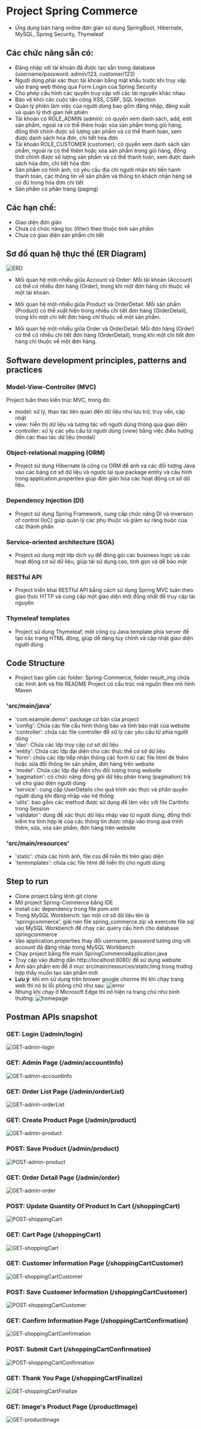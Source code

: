 # Project Spring Commerce
- Ứng dụng bán hàng online đơn giản sử dụng SpringBoot, Hibernate, MySQL, Spring Security, Thymeleaf
## Các chức năng sẵn có:
- Đăng nhập với tài khoản đã được tạo sẵn trong database (username/password: admin/123, customer/123)
- Người dùng phải xác thực tài khoản bằng mật khẩu trước khi truy vập vào trang web thông qua Form Login của Spring Security
- Cho phép cấu hình các quyền truy cập với các tài nguyên khác nhau
- Bảo vệ khỏi các cuộc tấn công XSS, CSRF, SQL Injection
- Quản lý phiên làm việc của người dùng bao gồm đăng nhập, đăng xuất và quản lý thời gian hết phiên 
- Tài khoản có ROLE_ADMIN (admin): có quyền xem danh sách, add, edit sản phẩm, ngoài ra có thể thêm hoặc xóa sản phẩm trong giỏ hàng, đồng thời chỉnh được số lượng sản phẩm và có thể thanh toán, xem được danh sách hóa đơn, chi tiết hóa đơn
- Tài khoản ROLE_CUSTOMER (customer): có quyền xem danh sách sản phẩm,  ngoài ra có thể thêm hoặc xóa sản phẩm trong giỏ hàng, đồng thời chỉnh được số lượng sản phẩm và có thể thanh toán, xem được danh sách hóa đơn, chi tiết hóa đơn
- Sản phẩm có hình ảnh, có yêu cầu địa chỉ người nhận khi tiến hành thanh toán, các thông tin về sản phẩm và thông tin khách nhận hàng sẽ có đủ trong hóa đơn chi tiết
- Sản phẩm có phân trang (paging)
## Các hạn chế:
- Giao diện đơn giản
- Chưa có chức năng lọc (filter) theo thuộc tính sản phẩm
- Chưa có giao diện sản phẩm chi tiết
## Sơ đồ quan hệ thực thể (ER Diagram)
![ERD](https://github.com/darkfrince0101/51900846_TranDucVan_Midterm/blob/2a535305f05ff84552f1c97d87e330ddf084618d/result_img/ERD.png)
- Mối quan hệ một-nhiều giữa Account và Order: Mỗi tài khoản (Account) có thể có nhiều đơn hàng (Order), trong khi một đơn hàng chỉ thuộc về một tài khoản.

- Mối quan hệ một-nhiều giữa Product và OrderDetail: Mỗi sản phẩm (Product) có thể xuất hiện trong nhiều chi tiết đơn hàng (OrderDetail), trong khi một chi tiết đơn hàng chỉ thuộc về một sản phẩm.

- Mối quan hệ một-nhiều giữa Order và OrderDetail: Mỗi đơn hàng (Order) có thể có nhiều chi tiết đơn hàng (OrderDetail), trong khi một chi tiết đơn hàng chỉ thuộc về một đơn hàng.
## Software development principles, patterns and practices
### Model-View-Controller (MVC)
Project tuân theo kiến trúc MVC, trong đó:
- model: xử lý, thao tác liên quan đến dữ liệu như lưu trữ, truy vấn, cập nhật
- view: hiển thị dữ liệu và tương tác với người dùng thông qua giao diện
- controller: xử lý các yêu cầu từ người dùng (view) bằng việc điều hướng đến các thao tác dữ liệu (modal)
### Object-relational mapping (ORM)
- Project sử dụng Hibernate là công cụ ORM để ánh xạ các đối tượng Java vào các bảng cơ sở dữ liệu và ngược lại qua package entity và cấu hình trong application.properties giúp đơn giản hóa các hoạt động cơ sở dữ liệu.
### Dependency Injection (DI)
- Project sử dụng Spring Framework, cung cấp chức năng DI và inversion of control (IoC) giúp quản lý các phụ thuộc và giảm sự ràng buộc của các thành phần
### Service-oriented architecture (SOA)
- Project sử dụng một lớp dịch vụ để đóng gói các business logic và các hoạt động cơ sử dữ liệu, giúp tái sử dụng cao, tinh gọn và dễ bảo mật
### RESTful API
- Project triển khai RESTful API bằng cách sử dụng Spring MVC tuân theo giao thức HTTP và cung cấp một giao diện mới đồng nhất để truy cập tài nguyên
### Thymeleaf templates
- Project sử dụng Thymeleaf, một công cụ Java template phía server để tạo các trang HTML động, giúp dễ dàng tùy chỉnh và cập nhật giao diện người dùng
## Code Structure
- Project bao gồm các folder: Spring-Commerce, folder result_img chứa các hình ảnh và file README
Project có cấu trúc mã nguồn theo mô hình Maven
### 'src/main/java'
- 'com.example.demo': package cơ bản của project
- 'config': Chứa các file cấu hình thông báo và tính bảo mật của website
- 'controller': chứa các file controller để xử lý các yêu cầu từ phía người dùng
- 'dao': Chứa các lớp truy cập cơ sở dữ liệu
- 'entity': Chứa các lớp đại diện cho các thực thể cơ sở dữ liệu
- 'form': chứa các lớp tiếp nhận thông các form từ các file html đẻ thêm hoặc sửa đổi thông tin sản phẩm, đơn hàng trên website
- 'model': Chứa các lớp đại diện cho đối tượng trong website
- 'pagination': có chức năng đóng gói dữ liệu phân trang (pagination) trả về cho giao diện người dùng
- 'service': cung cấp UserDetails cho quá trình xác thực và phân quyền người dùng khi đăng nhập vào hệ thống
- 'utils': bao gồm các method được sử dụng để làm việc với file CartInfo trong Session
- 'validator': dùng để xác thực dữ liệu nhập vào từ người dùng, đồng thời kiểm tra tính hợp lệ của các thông tin được nhập vào trong quá trình thêm, sửa, xóa sản phẩm, đơn hàng trên website
### 'src/main/resources'
- 'static': chứa các hình ảnh, file css để hiển thị trên giao diện
- 'tenmmplates': chứa các file html để hiển thị cho người dùng
## Step to run
- Clone project bằng lệnh git clone 
- Mở project Spring-Commerce bằng IDE 
- Install các dependency trong file pom.xml
- Trong MySQL Workbench: tạo một cơ sở dữ liệu tên là 'springcommerce', giải nén file spring_commerce.zip và exercute file sql vào MySQL Workbench để chạy các query cấu hình cho database springcommerce
- Vào application.properties thay đổi username, password tương ứng với account đã đăng nhập trong MySQL Workbench
- Chạy project bằng file main SpringCommerceApplication.java
- Truy cập vào đường dẫn http://localhost:8080/ để sử dụng website
- Ảnh sản phẩm em để ở mục src/main/resources/static/img trong trường hợp thầy muốn tạo sản phẩm mới
- **Lưu ý**: khi em sử dụng trên brower google chorme thì khi chạy trang web thì nó bị lỗi phông chữ như sau:
![error](https://github.com/darkfrince0101/51900846_TranDucVan_Midterm/blob/2a535305f05ff84552f1c97d87e330ddf084618d/result_img/error.png)
- Nhưng khi chạy ở Microsoft Edge thì nó hiện ra trang chủ như bình thường:
![homepage](https://github.com/darkfrince0101/51900846_TranDucVan_Midterm/blob/2a535305f05ff84552f1c97d87e330ddf084618d/result_img/homepage.png)
## Postman APIs snapshot
### GET: Login (/admin/login)
![GET-admin-login](https://github.com/darkfrince0101/51900846_TranDucVan_Midterm/blob/2a535305f05ff84552f1c97d87e330ddf084618d/result_img/GET-admin-login.png)
### GET: Admin Page (/admin/accountInfo)
![GET-admin-accountInfo](https://github.com/darkfrince0101/51900846_TranDucVan_Midterm/blob/2a535305f05ff84552f1c97d87e330ddf084618d/result_img/GET-admin-accountInfo.png)
### GET: Order List Page (/admin/orderList)
![GET-admin-orderList](https://github.com/darkfrince0101/51900846_TranDucVan_Midterm/blob/2a535305f05ff84552f1c97d87e330ddf084618d/result_img/GET-admin-orderList.png)
### GET: Create Product Page (/admin/product)
![GET-admin-product](https://github.com/darkfrince0101/51900846_TranDucVan_Midterm/blob/2a535305f05ff84552f1c97d87e330ddf084618d/result_img/GET-admin-product.png)
### POST: Save Product (/admin/product)
![POST-admin-product](https://github.com/darkfrince0101/51900846_TranDucVan_Midterm/blob/2a535305f05ff84552f1c97d87e330ddf084618d/result_img/POST-admin-product.png)
### GET: Order Detail Page (/admin/order)
![GET-admin-order](https://github.com/darkfrince0101/51900846_TranDucVan_Midterm/blob/2a535305f05ff84552f1c97d87e330ddf084618d/result_img/GET-admin-order.png)
### POST: Update Quantity Of Product In Cart (/shoppingCart)
![POST-shoppingCart](https://github.com/darkfrince0101/51900846_TranDucVan_Midterm/blob/2a535305f05ff84552f1c97d87e330ddf084618d/result_img/POST-shoppingCart.png)
### GET: Cart Page (/shoppingCart)
![GET-shoppingCart](https://github.com/darkfrince0101/51900846_TranDucVan_Midterm/blob/2a535305f05ff84552f1c97d87e330ddf084618d/result_img/GET-shoppingCart.png)
### GET: Customer Information Page (/shoppingCartCustomer)
![GET-shoppingCartCustomer](https://github.com/darkfrince0101/51900846_TranDucVan_Midterm/blob/2a535305f05ff84552f1c97d87e330ddf084618d/result_img/GET-shoppingCartCustomer.png)
### POST: Save Customer Information (/shoppingCartCustomer)
![POST-shoppingCartCustomer](https://github.com/darkfrince0101/51900846_TranDucVan_Midterm/blob/2a535305f05ff84552f1c97d87e330ddf084618d/result_img/POST-shoppingCartCustomer.png)
### GET: Confirm Information Page (/shoppingCartConfirmation)
![GET-shoppingCartConfirmation](https://github.com/darkfrince0101/51900846_TranDucVan_Midterm/blob/2a535305f05ff84552f1c97d87e330ddf084618d/result_img/GET-shoppingCartConfirmation.png)
### POST: Submit Cart (/shoppingCartConfirmation)
![POST-shoppingCartConfirmation](https://github.com/darkfrince0101/51900846_TranDucVan_Midterm/blob/2a535305f05ff84552f1c97d87e330ddf084618d/result_img/POST-shoppingCartConfirmation.png)
### GET: Thank You Page (/shoppingCartFinalize)
![GET-shoppingCartFinalize](https://github.com/darkfrince0101/51900846_TranDucVan_Midterm/blob/2a535305f05ff84552f1c97d87e330ddf084618d/result_img/GET-shoppingCartFinalize.png)
### GET: Image's Product Page (/productImage)
![GET-productImage](https://github.com/darkfrince0101/51900846_TranDucVan_Midterm/blob/2a535305f05ff84552f1c97d87e330ddf084618d/result_img/GET-productImage.png)
